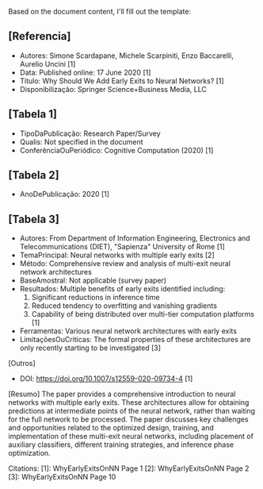 Based on the document content, I'll fill out the template:

[Referencia]
---
- Autores: Simone Scardapane, Michele Scarpiniti, Enzo Baccarelli, Aurelio Uncini [1]
- Data: Published online: 17 June 2020 [1]
- Titulo: Why Should We Add Early Exits to Neural Networks? [1]
- Disponibilização: Springer Science+Business Media, LLC

[Tabela 1]
---
- TipoDaPublicação: Research Paper/Survey
- Qualis: Not specified in the document
- ConferênciaOuPeriódico: Cognitive Computation (2020) [1]

[Tabela 2]
---
- AnoDePublicação: 2020 [1]

[Tabela 3]
---
- Autores: From Department of Information Engineering, Electronics and Telecommunications (DIET), "Sapienza" University of Rome [1]
- TemaPrincipal: Neural networks with multiple early exits [2]
- Método: Comprehensive review and analysis of multi-exit neural network architectures
- BaseAmostral: Not applicable (survey paper)
- Resultados: Multiple benefits of early exits identified including:
  1. Significant reductions in inference time
  2. Reduced tendency to overfitting and vanishing gradients
  3. Capability of being distributed over multi-tier computation platforms [1]
- Ferramentas: Various neural network architectures with early exits
- LimitaçõesOuCriticas: The formal properties of these architectures are only recently starting to be investigated [3]

[Outros]
- DOI: https://doi.org/10.1007/s12559-020-09734-4 [1]

[Resumo]
The paper provides a comprehensive introduction to neural networks with multiple early exits. These architectures allow for obtaining predictions at intermediate points of the neural network, rather than waiting for the full network to be processed. The paper discusses key challenges and opportunities related to the optimized design, training, and implementation of these multi-exit neural networks, including placement of auxiliary classifiers, different training strategies, and inference phase optimization.

Citations:
[1]: WhyEarlyExitsOnNN Page 1
[2]: WhyEarlyExitsOnNN Page 2
[3]: WhyEarlyExitsOnNN Page 10